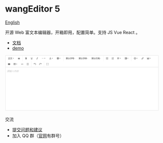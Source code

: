 # wangEditor 5

[English](./README-en.md)

开源 Web 富文本编辑器，开箱即用，配置简单。支持 JS Vue React 。

- [文档](https://www.wangeditor.com/)
- [demo](https://www.wangeditor.com/demo/)

![](./docs/images/editor.png)

交流
- [提交问题和建议](https://github.com/wangeditor-team/wangEditor/issues)
- 加入 QQ 群（[官网](https://www.wangeditor.com/)有群号）
